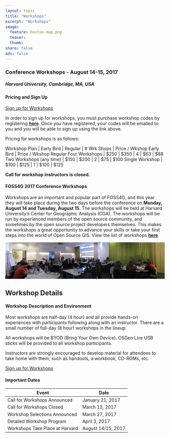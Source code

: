 ```yaml
---
layout: topic
title: "Workshops"
excerpt: "Workshops"
image:
  feature: boston-map.png
  teaser:
  thumb:
share: false
ads: false
---
```


### Conference Workshops - August 14-15, 2017

##### Harvard University, Cambridge, MA, USA


#### Pricing and Sign Up

<a href="../workshop-signup" class="btn">Sign up for Workshops</a>

In order to sign up for workshops, you must purchase workshop codes by registering **[here](../register)**. Once you have registered, your codes will be emailed to you and you will be able to sign up using the link above.

Pricing for workshops is as follows:

Workshop Plan | Early Bird | Regular | # Wrk Shops | Price / Wkshop Early Bird | Price / Wkshop Regular
Four Workshops | $250 | $350 | 4 | $63 | $88
Two Workshops (any time) | $150 | $200 | 2 | $75 | $100
Single Workshop | $100 | $125 | 1 | $100 | $125

**Call for workshop instructors is closed.**

#### FOSS4G 2017 Conference Workshops

Workshops are an important and popular part of FOSS4G, and this year they will take place during the two days before the conference on <strong>Monday, August 14 and Tuesday, August 15</strong>. The workshops will be held at Harvard University’s Center for Geographic Analysis (CGA). The workshops will be run by experienced members of the open source community, and sometimes by the open source project developers themselves. This makes the workshops a great opportunity to advance your skills or take your first steps into the world of Open Source GIS. View the list of workshops **[here](../workshop-signup)**.

![Workshops](../images/vienna_code_sprint.jpg "Workshops")


<!--
We are excited for all of the incredible workshops at this year's event. The Workshop Committee is working diligently on scheduling and in early April there will be links to signup. The following is the current lineup:

Workshop | Presenters & Affiliations | Topic
-------- | ------------------------- | --------
Building on the work of giants; A beginners guide for adding functionality using 3rd Party APIs. | Will Breitkreutz - U.S. Army Corps of Engineers | Web Mapping
GeoNode for developers|Simone Dalmasso - European Commission JRC; Francesco Bartoli - Geobeyond; Ariel Nunez - Terranodo; Jeffrey Johnson - Terranodo; Angelos Tzotsos - OSGeo | Web Mapping
Beginners guide to making your own web map with Leaflet and D3. | Niene Boeijen - Webmapper & Maptime Amsterdam | Web Mapping
Building Standards Compliant Geospatial Web Applications - the Quick and Easy MapMint Way | Gérald Fenoy - GeoLabs SARL; Venkatesh Raghavan - OCU | Web Mapping
Mapping with D3 | Mila Frerichs - Civic Vision | Web Mapping
Application development with OpenLayers | Tim Schaub - Planet Labs; Andreas Hocevar - Boundless | Web Mapping
Real-time Collaborative Mapping with GIS Cloud | Dino Ravnić - GIS Cloud | Web Mapping
Put your geodata to offline native mobile app | Jaak Laineste - CARTO | Web Mapping
Browser-based Geoprocessing with Turf.js and Leaflet | Numa Gremling - geoSYS; Martin Dresen - gis-trainer.com; Katrin Hannemann - gis-trainer.de | Web Mapping
Presenting bi-variate hex-grid maps in Leaflet or OpenLayers | Dennis Bauszus - GEOLYTIX | Web Mapping
Slippy maps, you complete me: A friendly step-by-step guide to serving up your own slippy web map tiles with tilehut.js | Joey Lee | Web Mapping
GIS in the Cloud: Get your GIS API Online with Docker + ECS | Saul Farber - PeopleGIS, Inc. | Server
Making a complete WebGIS Application with GeoMoose 3.0 | Dan "Ducky" Little | Server
Enterprise class deployment for GeoServer and GeoWebcache: optimizing performances and availability | Simone Giannecchini, GeoSolutions SAS; Andrea Aime, GeoSolutions SAS | Server
OGC Services in Action: an introduction with GeoServer  | Andrea Aime - GeoSolutions | Server
Growing a Geocoder: sprout in containers, transplant to the cloud | Diana Shkolnikov - Mapzen; Julian Simioni - Mapzen; Stephen Hess - Mapzen | Server
GeoServer & PostGIS in Containers and On Kubernetes | Steve Pousty - Red Hat | Server
Apache Solr Spatial Search | David Smiley | Server
Introduction to GeoNetwork | Antonio Cerciello - GeoCat; Jose Garcia - GeoCat; Juan Luis Rodríguez Ponce - GeoCat | Server
Building SDIs and geoportals with GeoNode and a search engine | Paolo Corti - Harvard CGA; Ben Lewis - Harvard CGA | Server
Classification of remote sensing images with the Orfeo ToolBox and QGIS | Manuel Grizonnet - CNES | Remote Sensing
Field data collection in disconnected environments: Portable OpenStreetMap (POSM) from start to finish | Emily Eros - American Red Cross; Seth Fitzsimmons - Pacific Atlas | OSM
Introduction to GeoTools | Ian Turton - Astun Technology; Jody Garnett, Boundless | Library
GeoTools DataStore Workshop  | Jody Garnett - Boundless; Ian Turton - Astun Technology | Library
PyWPS-4 | Jachym Cepicky | Library
ZOO-Project Introduction Workshop | GeoLabs SARL | Library
OGC SensorThings API with GOST | Steven Ottens - Geodan; Bert Temme - Geodan | IOT
From WebODM to QGIS | Lene Fischer - University of Copenhagen; Bo Victor Thomsen - Municipality Frederikssund | Drone
GeoSpatial outputs from flying robots: drone construction through photogrammetric alchemy | Stephen Mather - Cleveland Metroparks; Dakota Benjamin - Cleveland Metroparks; Tomas Holderness - MIT | Drone
Hands on with GDAL/OGR: a gentle introduction to command line GIS | Sara Safavi - Boundless; Sasha Hart - Boundless | Desktop
Introduction to QGIS plugin development | Marco Hugentobler - Sourcepole; Pirmin Kalberer - Sourcepole | Desktop
Processing lidar and UAV point clouds in GRASS GIS | Vaclav Petras - North Carolina State University; Anna Petrasova - North Carolina State University; Helena Mitasova - North Carolina State University | Desktop
Cartography with QGIS & Inkscape | Michele Tobias - UC Davis | Desktop
From GRASS GIS novice to power user | Vaclav Petras - North Carolina State University; Giuseppe Amatulli - Yale University;  Anna Petrasova - North Carolina State University | Desktop
Use GDAL and PKTOOLS for raster operations | Giuseppe Amatulli - Yale University; Vaclav Petras - North Carolina State University | Desktop
Introduction to Spatial Algorithms | Chris Barnett - Tufts University | Desktop
Mapping American Community Survey with R | Lee Hachadoorian - Temple University | Desktop
Geo with R? Yes We Can! | Tina A. Cormier - Woods Hole Research Center | Desktop
OSGeo-Live for Educators and Makers | Brian M Hamlin - OSGeo California Chapter | Desktop
Introduction to using QGIS with Fulcrum | Randy Hale - North River Geographic Systems, inc | Desktop
Introduction to GIS Using Open Source Software (Featuring QGIS) | Frank Donnelly - Baruch College CUNY; Janine Billadello - Baruch College CUNY; Anastasia Clark - Baruch College CUNY | Desktop
Breaking the 4th Dimension: Working with time in PostgreSQL and PostGIS | David Bitner - Boundless | Data
Using GeoBlacklight for Geospatial Discovery | Darren Hardy - Stanford University; Jack Reed - Stanford University | Data
Metadata Creation for Geospatial Resources  | Andrew Battista, NYU; Kim Durante, Stanford Univ;  Melinda Kernik, University of Minnesota; Karen Majewicz - University of Minnesota | Data
Analyzing large raster data in a Jupyter notebook with GeoPySpark on AWS | Rob Emanuele - Azavea | Data
From hours to seconds: Multi-dimensional indexing with GeoWave and HBase | Michael Whitby - DigitalGlobe/RadiantBlue; Rich Fecher - DigitalGlobe/Radiantblue | Data
Turning raster and census geometries into Hex-grids with PostGIS | Dennis Bauszus - GEOLYTIX | Data
Problem Solving with pgRouting | Leo Hsu and Regina Obe - Paragon Corporation | Data
Advanced Spatial Analysis with PostGIS | Pierre Racine - University Laval | Data
PostGIS and Spatial SQL for FOSS4G Rookies | Todd Barr | Data
pgRouting Workshop | Stephen Woodbridge - iMaptools.com | Data
Sales and Marketing 101 for FOSS4G Businesses: A workshop for Open Spatial IT Entrepreneurs | Steven Feldman - KnowWhere Consulting; Marc Vloemans | Business
Web 3D Geospatial Made Easy: An Introduction to Cesium | Rachel Hwang - AGI/University of Pennsylvania | 3D
Real-time 3D visualization of geospatial data using Blender | Payam Tabrizian - North Carolina State University; Anna Petrasova - North Carolina State University; Vaclav Petras - North Carolina State University; Brendan Harmon - North Carolina State University; Helena Mitasova - North Carolina Sate University | 3D


Pricing for workshops is as follows:

Workshop Plan | Early Bird | Regular | # Wrk Shops | Price / Wkshop Early Bird | Price / Wkshop Regular
Four Workshops | $250 | $350 | 4 | $63 | $88
Two Workshops (any time) | $150 | $200 | 2 | $75 | $100
Single Workshop | $100 | $125 | 1 | $100 | $125
-->

## Workshop Details

#### Workshop Description and Environment

Most workshops are half-day (4 hour) and all provide hands-on experiences with participants following along with an instructor. There are a small number of full-day (8 hour) workshops in the lineup.

All workshops will be BYOD (Bring Your Own Device). OSGeo Live USB sticks will be provided to all workshop participants.

Instructors are strongly encouraged to develop material for attendees to take home with them, such as handouts, a workbook, CD-ROMs, etc.

<a href="../workshop-signup" class="btn">Sign up for Workshops</a>

#### Important Dates

Event | Date
----- | ----
Call for Workshops Announced | January 21, 2017
Call for Workshops Closed | March 13, 2017
Workshop Selections Announced | March 27, 2017
Detailed Workshop Program | April 3, 2017
Workshops Take Place at Harvard | August 14/15, 2017
